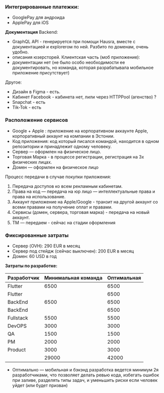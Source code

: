 ### Интегрированные платежки: 
- GooglePay для андроида
- ApplePay для iOS

**Документация** 
Backend: 
- GraphQL API - генерируется при помощи Hausra, вместе с документацией и explorerом по ней. Разбито по доменам, очень удобно.
- описания юзерсторей. 
Клиентская часть (моб приложение): 
- документации нет (не было особо необходимости ее документировать, но команда, которая разрабатывала мобильное приложение присутствует)

Другое: 
- Дизайн в Figma - есть.
- Кабинет Facebook - кабинета нет, лили через HTTPPool (агенство) ?
- Snapchat - есть
- Tik-Tok - есть

### Расположение сервисов
- Google + Apple : приложение на корпоративном аккаунте Apple, корпоративный аккаунт на компании в Эстонии. 
- Код приложения: код который писался командой, находится в одном репозитории и принадлежит одному человеку. 
- Сервер — оформлен на физическое лицо.
- Торговая Марка - в процессе регистрации, регистрация на 3х физических лицах.
- Домен — оформлен на физическое лицо

Процесс передачи в случае покупки приложения: 
1. Передача доступов ко всем рекламным кабинетам. 
2. Права на код — передача на юр лицо  — интеллектуальные права и права на использование.
3. Аккаунт приложение на Apple/Google - транзит на другой аккаунт со всеми правами на получение оплат и правами. 
4. Сервисы (домен, сервера, торговая марка) - передача на новый аккаунт. 
5.  ТМ — передаем - сейчас на стадии оформления

### Фиксированные затраты     
- Сервер (OVH): 290 EUR в месяц  
- Сервер под стейдж (сейчас выключен): 200 EUR в месяц 
- Домен: 60 USD в год

**Затраты по разработке:** 

| Разработчик | Минимальная команда | Оптимальная |
| ----------- | ------------------- | ----------- |
| Flutter     | 6500                | 6500        |
| Flutter     |                     | 6500        |
| BackEnd     | 6500                | 6500        |
| BackEnd     |                     | 6500        |
| Fullstack   | 5500                | 5500        |
| DevOPS      | 3000                | 3000        |
| QA          | 1500                | 1500        |
| PM          | 2000                | 2000        |
| Product     | 3000                | 3000        |
|             | 29000               | 42000       |

* Оптимально — мобильная и бэкэнд разработка ведется минимум 2я разработчиками, что позволяет делать ревью кода, избегать ошибок при заливе, разделять типы задач, и уменьшить риски если человек уйдет (или будет призван)
